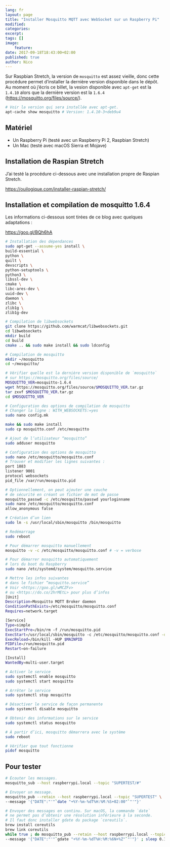 ```yaml
---
lang: fr
layout: page
title: "Installer Mosquitto MQTT avec WebSocket sur un Raspberry Pi"
modified:
categories:
excerpt:
tags: []
image:
    feature:
date: 2017-09-18T18:43:00+02:00
published: true
author: Nico
---
```


Sur Raspbian Stretch, la version de `mosquitto` est assez vieille, donc cette procédure permet d’installer la dernière version disponible dans le dépôt. Au moment où j’écris ce billet, la vesion disponible avec `apt-get` est la `1.4.10` alors que la dernière version est la `1.6.4` (<https://mosquitto.org/files/source/>).

```bash
# Voir la version qui sera installée avec apt-get.
apt-cache show mosquitto # Version: 1.4.10-3+deb9u4
```

## Matériel

-   Un Raspberry Pi (testé avec un Raspberry Pi 2, Raspbian Stretch)
-   Un Mac (testé avec macOS Sierra et Mojave)

## Installation de Raspian Stretch

J’ai testé la procédure ci-dessous avec une installation propre de Raspian Stretch.

<https://ouilogique.com/installer-raspian-stretch/>

## Installation et compilation de mosquitto 1.6.4

Les informations ci-dessous sont tirées de ce blog avec quelques adaptations :

<https://goo.gl/BQh6hA>

```bash
# Installation des dépendances
sudo apt-get --assume-yes install \
build-essential \
python \
quilt \
devscripts \
python-setuptools \
python3 \
libssl-dev \
cmake \
libc-ares-dev \
uuid-dev \
daemon \
zlibc \
zlib1g \
zlib1g-dev

# Compilation de libwebsockets
git clone https://github.com/warmcat/libwebsockets.git
cd libwebsockets
mkdir build
cd build
cmake .. && sudo make install && sudo ldconfig

# Compilation de mosquitto
mkdir ~/mosquitto
cd ~/mosquitto/

# Vérifier quelle est la dernière version disponible de `mosquitto`
# sur https://mosquitto.org/files/source/
MOSQUITTO_VER=mosquitto-1.6.4
wget https://mosquitto.org/files/source/$MOSQUITTO_VER.tar.gz
tar zxvf $MOSQUITTO_VER.tar.gz
cd $MOSQUITTO_VER

# Configuration des options de compilation de mosquitto
# Changer la ligne : WITH_WEBSOCKETS:=yes
sudo nano config.mk

make && sudo make install
sudo cp mosquitto.conf /etc/mosquitto

# Ajout de l’utilisateur “mosquitto”
sudo adduser mosquitto

# Configuration des options de mosquitto
sudo nano /etc/mosquitto/mosquitto.conf
# Trouver et modifier les lignes suivantes :
port 1883
listener 9001
protocol websockets
pid_file /var/run/mosquitto.pid

# Optionnellement, on peut ajouter une couche
# de sécurité en créant un fichier de mot de passe
mosquitto_passwd -c /etc/mosquitto/passwd yourloginname
sudo nano /etc/mosquitto/mosquitto.conf
allow_anonymous false

# Création d’un lien
sudo ln -s /usr/local/sbin/mosquitto /bin/mosquitto

# Redémarrage
sudo reboot

# Pour démarrer mosquitto manuellement
mosquitto -v -c /etc/mosquitto/mosquitto.conf # -v = verbose

# Pour démarrer mosquitto automatiquement
# lors du boot du Raspberry
sudo nano /etc/systemd/system/mosquitto.service

# Mettre les infos suivantes
# dans le fichier “mosquitto.service”
# Voir <https://goo.gl/wMCZFv>
# ou <https://do.co/2hrMEtL> pour plus d’infos
[Unit]
Description=Mosquitto MQTT Broker daemon
ConditionPathExists=/etc/mosquitto/mosquitto.conf
Requires=network.target

[Service]
Type=simple
ExecStartPre=/bin/rm -f /run/mosquitto.pid
ExecStart=/usr/local/sbin/mosquitto -c /etc/mosquitto/mosquitto.conf -d
ExecReload=/bin/kill -HUP $MAINPID
PIDFile=/run/mosquitto.pid
Restart=on-failure

[Install]
WantedBy=multi-user.target

# Activer le service
sudo systemctl enable mosquitto
sudo systemctl start mosquitto

# Arrêter le service
sudo systemctl stop mosquitto

# Désactiver le service de façon permanente
sudo systemctl disable mosquitto

# Obtenir des informations sur le service
sudo systemctl status mosquitto

# À partir d’ici, mosquitto démarrera avec le système
sudo reboot

# Vérifier que tout fonctionne
pidof mosquitto
```

## Pour tester

```bash
# Écouter les messages.
mosquitto_sub --host raspberrypi.local --topic "SUPERTEST/#"
```

```bash
# Envoyer un message.
mosquitto_pub --retain --host raspberrypi.local --topic "SUPERTEST" \
--message '{"DATE":"'"`date "+%Y-%m-%dT%H:%M:%S+02:00"`"'"}'
```

```bash
# Envoyer des messages en continu. Sur macOS, la commande `date`
# ne permet pas d’obtenir une résolution inférieure à la seconde.
# Il faut donc installer gdate du package `coreutils`.
brew install coreutils
brew link coreutils
while true ; do mosquitto_pub --retain --host raspberrypi.local --topic "SUPERTEST" \
--message '{"DATE":"'"`gdate "+%Y-%m-%dT%H:%M:%6N+%Z"`"'"}' ; sleep 0.1 ; done
```

<!--
## Installation de Mosquitto MQTT

-   Sur le Mac, ouvrir le Terminal et taper la commande `ssh pi@raspberrypi.local`. Quand SSH demande d’autoriser la connexion, répondre `yes` en toutes lettres, puis entrer le mot de passe par défaut `raspberry`.
-   Changer la zone horaire avec `sudo raspi-config`, puis sélectionner `4 Localisation Options/I2 Change Timezone`.
-   Installer les mises à jour du système :

```bash
sudo apt-get update # ~ 2 min
sudo apt-get upgrade # ~ 12 min
sudo apt-get dist-upgrade # ~ 0 min
```

-   Installer GNU `screen` :

```bash
sudo apt-get install screen
nano ~/.screenrc
# Ajouter l’instruction suivante dans ~/.screenrc
shell -$SHELL
```

-   Installer `mosquitto` :

```bash
sudo apt-get install mosquitto mosquitto-clients python-mosquitto
```

-   Pour les tests, il faut commenter la ligne suivante dans le fichier `mosquitto.conf`

```bash
sudo nano /etc/mosquitto/conf.d/mosquitto.conf
# Et commenter la ligne ci-dessous
# password_file /etc/mosquitto/passwd
```

-   Le deamon `mosquitto` accepte les commandes suivantes :

```bash
sudo /etc/init.d/mosquitto status
sudo /etc/init.d/mosquitto start
sudo /etc/init.d/mosquitto stop
sudo /etc/init.d/mosquitto reload
sudo /etc/init.d/mosquitto try-restart
```

Il y a deux fichiers de configuration et les deux semblent être utilisés

```bash
/etc/mosquitto/mosquitto.conf # ⇒ configuration globale
/etc/mosquitto/conf.d/mosquitto.conf # ⇒ configuration pour le daemon
```

/var/log/mosquitto/mosquitto.log
/var/lib/mosquitto/mosquitto.db

mosquitto_sub -h test.mosquitto.org -t "SMBA38/#" –v

pi@raspberrypi:~$ mosquitto_pub -h test.mosquitto.org -t SMBA38/temps/Ext -m 17
pi@raspberrypi:~$ mosquitto_pub -h test.mosquitto.org -t SMBA38/temps/Ext -m 15
pi@raspberrypi:~$ mosquitto_pub -h test.mosquitto.org -t SMBA38/temps/Int -m 21

brew install mosquitto

/usr/local/etc/mosquitto/mosquitto.conf

brew services start mosquitto

mosquitto -c /usr/local/etc/mosquitto/mosquitto.conf

[1]: https://www.raspberrypi.org/downloads/raspbian/
[2]: https://etcher.io/
-->

